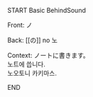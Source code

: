 START
Basic BehindSound

Front:
ノ


Back:
[[の]] no 노


Context:
ノートに書きます。  
노트에 씁니다.  
노오토니 카키마스.  
<!--ID: 1746587006894-->
END